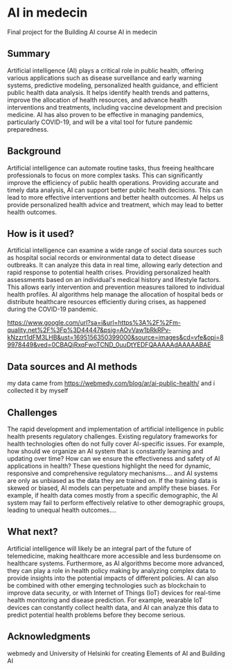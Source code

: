 <!-- This is the markdown template for the final project of the Building AI course, 
created by Reaktor Innovations and University of Helsinki. 
Copy the template, paste it to your GitHub README and edit! -->

# AI in medecin

Final project for the Building AI course AI in medecin

## Summary

Artificial intelligence (AI) plays a critical role in public health, offering various applications such as disease surveillance and early warning systems, predictive modeling, personalized health guidance, and efficient public health data analysis. It helps identify health trends and patterns, improve the allocation of health resources, and advance health interventions and treatments, including vaccine development and precision medicine. AI has also proven to be effective in managing pandemics, particularly COVID-19, and will be a vital tool for future pandemic preparedness.


## Background

Artificial intelligence can automate routine tasks, thus freeing healthcare professionals to focus on more complex tasks. This can significantly improve the efficiency of public health operations. Providing accurate and timely data analysis, AI can support better public health decisions. This can lead to more effective interventions and better health outcomes. AI helps us provide personalized health advice and treatment, which may lead to better health outcomes.




## How is it used?

Artificial intelligence can examine a wide range of social data sources such as hospital social records or environmental data to detect disease outbreaks. It can analyze this data in real time, allowing early detection and rapid response to potential health crises. Providing personalized health assessments based on an individual's medical history and lifestyle factors. This allows early intervention and prevention measures tailored to individual health profiles. AI algorithms help manage the allocation of hospital beds or distribute healthcare resources efficiently during crises, as happened during the COVID-19 pandemic.

https://www.google.com/url?sa=i&url=https%3A%2F%2Fm-quality.net%2F%3Fp%3D44447&psig=AOvVaw1bRkRPv-kNzzrt1dFM3LHB&ust=1695156350399000&source=images&cd=vfe&opi=89978449&ved=0CBAQjRxqFwoTCND_0uuDtYEDFQAAAAAdAAAAABAE


## Data sources and AI methods
my data came from https://webmedy.com/blog/ar/ai-public-health/
and i collected it by myself

## Challenges

The rapid development and implementation of artificial intelligence in public health presents regulatory challenges. Existing regulatory frameworks for health technologies often do not fully cover AI-specific issues. For example, how should we organize an AI system that is constantly learning and updating over time? How can we ensure the effectiveness and safety of AI applications in health? These questions highlight the need for dynamic, responsive and comprehensive regulatory mechanisms.... and AI systems are only as unbiased as the data they are trained on. If the training data is skewed or biased, AI models can perpetuate and amplify these biases. For example, if health data comes mostly from a specific demographic, the AI ​​system may fail to perform effectively relative to other demographic groups, leading to unequal health outcomes....

## What next?

Artificial intelligence will likely be an integral part of the future of telemedicine, making healthcare more accessible and less burdensome on healthcare systems. Furthermore, as AI algorithms become more advanced, they can play a role in health policy making by analyzing complex data to provide insights into the potential impacts of different policies.
AI can also be combined with other emerging technologies such as blockchain to improve data security, or with Internet of Things (IoT) devices for real-time health monitoring and disease prediction. For example, wearable IoT devices can constantly collect health data, and AI can analyze this data to predict potential health problems before they become serious.


## Acknowledgments

webmedy and University of Helsinki for creating Elements of AI and Building AI
